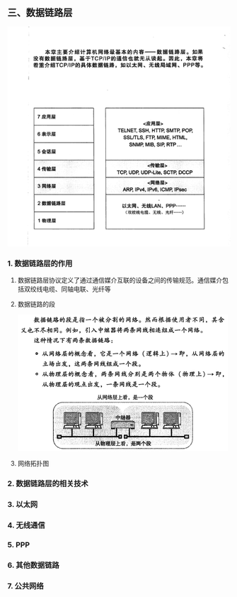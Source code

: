 ## 三、数据链路层
![](./asserts/001.png)
### 1. 数据链路层的作用
1. 数据链路层协议定义了通过通信媒介互联的设备之间的传输规范。通信媒介包括双绞线电缆、同轴电联、光纤等
2. 数据链路的段

   ![](./asserts/002.png)
3. 网络拓扑图
### 2. 数据链路层的相关技术
### 3. 以太网
### 4. 无线通信
### 5. PPP
### 6. 其他数据链路
### 7. 公共网络






































